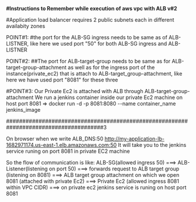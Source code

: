 **#Instructions to Remember while execution of aws vpc with ALB v#2**

#Application load  balancer requires 2 public subnets each in different availabity zones

POINT#1:
#the port for the ALB-SG ingress needs to be same as of ALB-LISTNER, like here we used port "50" for both ALB-SG ingress and ALB-LISTNER


POINT#2:
##The port for ALB-target-group needs to be same as for ALB-target-group-attachment as well as for the ingress port of the instance(private_ec2) that is attach to ALB-target_group-attachment, like here we have used port "8081" for these three


#POINT#3:
Our Private Ec2 is attached with ALB through ALB-target-group-attachment
We run a jenkins container inside our private Ec2 machine on host port 8081  =>
docker run -d -p 8081:8080 --name container_name jenkins_image

######################################################################################3

On browser when we write ALB_DNS:50
http://my-application-lb-1682971174.us-east-1.elb.amazonaws.com:50
It will take you to the jenkins service runing on port 8081 in private EC2 machine

So the flow of communication is like:
ALB-SG(allowed ingress 50) ===> ALB-Listener(listening on port 50) ===> forwards request to ALB target group (listening on 8081) ===> ALB target group attachment on which we open 8081 (attached with private Ec2) ===> Private Ec2 (allowed ingress 8081 within VPC CIDR) ===> on private ec2 jenkins service is runing on host port 8081
